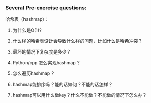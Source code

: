 ### Several Pre-exercise questions:

哈希表（hashmap）：

1. 为什么是O(1)?


2. 什么样的哈希表设计会导致什么样的问题，比如什么是哈希冲突？


3. 最坏的情况下复杂度是多少？


4. Python/cpp 怎么实现hashmap？


5. 怎么遍历hashmap？


6. hashmap能排序吗？能的话如何？不能的话怎样？


7. hashmap可以用什么做key？什么不能做？不能做的情况下怎么办？
